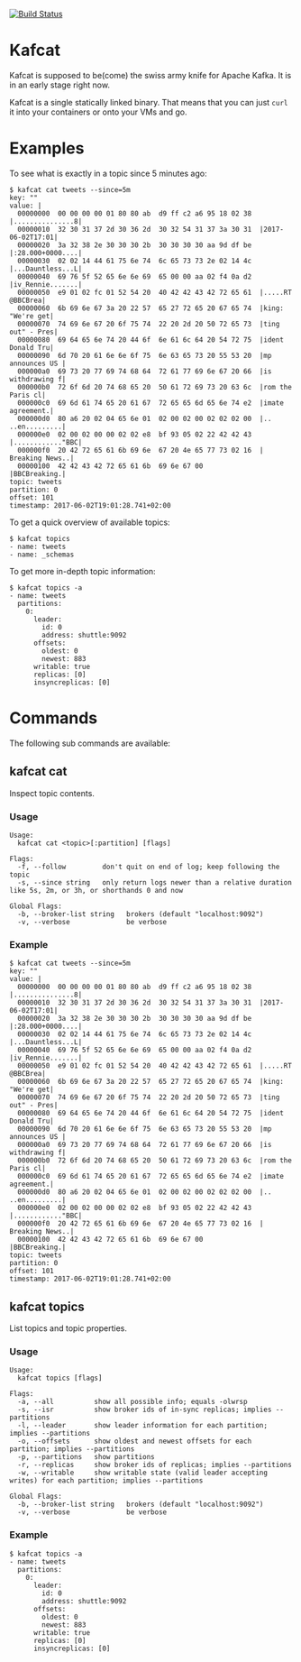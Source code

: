 [![Build Status](https://travis-ci.org/rollulus/kafcat.svg?branch=master)](https://travis-ci.org/rollulus/kafcat)

# Kafcat

Kafcat is supposed to be(come) the swiss army knife for Apache Kafka. It is in an early stage right now.

Kafcat is a single statically linked binary. That means that you can just `curl` it into your containers or onto your VMs and go.

# Examples

To see what is exactly in a topic since 5 minutes ago:

    $ kafcat cat tweets --since=5m
    key: ""
    value: |
      00000000  00 00 00 00 01 80 80 ab  d9 ff c2 a6 95 18 02 38  |...............8|
      00000010  32 30 31 37 2d 30 36 2d  30 32 54 31 37 3a 30 31  |2017-06-02T17:01|
      00000020  3a 32 38 2e 30 30 30 2b  30 30 30 30 aa 9d df be  |:28.000+0000....|
      00000030  02 02 14 44 61 75 6e 74  6c 65 73 73 2e 02 14 4c  |...Dauntless...L|
      00000040  69 76 5f 52 65 6e 6e 69  65 00 00 aa 02 f4 0a d2  |iv_Rennie.......|
      00000050  e9 01 02 fc 01 52 54 20  40 42 42 43 42 72 65 61  |.....RT @BBCBrea|
      00000060  6b 69 6e 67 3a 20 22 57  65 27 72 65 20 67 65 74  |king: "We're get|
      00000070  74 69 6e 67 20 6f 75 74  22 20 2d 20 50 72 65 73  |ting out" - Pres|
      00000080  69 64 65 6e 74 20 44 6f  6e 61 6c 64 20 54 72 75  |ident Donald Tru|
      00000090  6d 70 20 61 6e 6e 6f 75  6e 63 65 73 20 55 53 20  |mp announces US |
      000000a0  69 73 20 77 69 74 68 64  72 61 77 69 6e 67 20 66  |is withdrawing f|
      000000b0  72 6f 6d 20 74 68 65 20  50 61 72 69 73 20 63 6c  |rom the Paris cl|
      000000c0  69 6d 61 74 65 20 61 67  72 65 65 6d 65 6e 74 e2  |imate agreement.|
      000000d0  80 a6 20 02 04 65 6e 01  02 00 02 00 02 02 02 00  |.. ..en.........|
      000000e0  02 00 02 00 00 02 02 e8  bf 93 05 02 22 42 42 43  |............"BBC|
      000000f0  20 42 72 65 61 6b 69 6e  67 20 4e 65 77 73 02 16  | Breaking News..|
      00000100  42 42 43 42 72 65 61 6b  69 6e 67 00              |BBCBreaking.|
    topic: tweets
    partition: 0
    offset: 101
    timestamp: 2017-06-02T19:01:28.741+02:00

To get a quick overview of available topics:

    $ kafcat topics
    - name: tweets
    - name: _schemas

To get more in-depth topic information:

    $ kafcat topics -a
    - name: tweets
      partitions:
        0:
          leader:
            id: 0
            address: shuttle:9092
          offsets:
            oldest: 0
            newest: 883
          writable: true
          replicas: [0]
          insyncreplicas: [0]

# Commands

The following sub commands are available:

## kafcat cat

Inspect topic contents.

### Usage

    Usage:
      kafcat cat <topic>[:partition] [flags]

    Flags:
      -f, --follow         don't quit on end of log; keep following the topic
      -s, --since string   only return logs newer than a relative duration like 5s, 2m, or 3h, or shorthands 0 and now

    Global Flags:
      -b, --broker-list string   brokers (default "localhost:9092")
      -v, --verbose              be verbose

### Example

    $ kafcat cat tweets --since=5m
    key: ""
    value: |
      00000000  00 00 00 00 01 80 80 ab  d9 ff c2 a6 95 18 02 38  |...............8|
      00000010  32 30 31 37 2d 30 36 2d  30 32 54 31 37 3a 30 31  |2017-06-02T17:01|
      00000020  3a 32 38 2e 30 30 30 2b  30 30 30 30 aa 9d df be  |:28.000+0000....|
      00000030  02 02 14 44 61 75 6e 74  6c 65 73 73 2e 02 14 4c  |...Dauntless...L|
      00000040  69 76 5f 52 65 6e 6e 69  65 00 00 aa 02 f4 0a d2  |iv_Rennie.......|
      00000050  e9 01 02 fc 01 52 54 20  40 42 42 43 42 72 65 61  |.....RT @BBCBrea|
      00000060  6b 69 6e 67 3a 20 22 57  65 27 72 65 20 67 65 74  |king: "We're get|
      00000070  74 69 6e 67 20 6f 75 74  22 20 2d 20 50 72 65 73  |ting out" - Pres|
      00000080  69 64 65 6e 74 20 44 6f  6e 61 6c 64 20 54 72 75  |ident Donald Tru|
      00000090  6d 70 20 61 6e 6e 6f 75  6e 63 65 73 20 55 53 20  |mp announces US |
      000000a0  69 73 20 77 69 74 68 64  72 61 77 69 6e 67 20 66  |is withdrawing f|
      000000b0  72 6f 6d 20 74 68 65 20  50 61 72 69 73 20 63 6c  |rom the Paris cl|
      000000c0  69 6d 61 74 65 20 61 67  72 65 65 6d 65 6e 74 e2  |imate agreement.|
      000000d0  80 a6 20 02 04 65 6e 01  02 00 02 00 02 02 02 00  |.. ..en.........|
      000000e0  02 00 02 00 00 02 02 e8  bf 93 05 02 22 42 42 43  |............"BBC|
      000000f0  20 42 72 65 61 6b 69 6e  67 20 4e 65 77 73 02 16  | Breaking News..|
      00000100  42 42 43 42 72 65 61 6b  69 6e 67 00              |BBCBreaking.|
    topic: tweets
    partition: 0
    offset: 101
    timestamp: 2017-06-02T19:01:28.741+02:00

## kafcat topics

List topics and topic properties.

### Usage

    Usage:
      kafcat topics [flags]

    Flags:
      -a, --all          show all possible info; equals -olwrsp
      -s, --isr          show broker ids of in-sync replicas; implies --partitions
      -l, --leader       show leader information for each partition; implies --partitions
      -o, --offsets      show oldest and newest offsets for each partition; implies --partitions
      -p, --partitions   show partitions
      -r, --replicas     show broker ids of replicas; implies --partitions
      -w, --writable     show writable state (valid leader accepting writes) for each partition; implies --partitions

    Global Flags:
      -b, --broker-list string   brokers (default "localhost:9092")
      -v, --verbose              be verbose

### Example

    $ kafcat topics -a
    - name: tweets
      partitions:
        0:
          leader:
            id: 0
            address: shuttle:9092
          offsets:
            oldest: 0
            newest: 883
          writable: true
          replicas: [0]
          insyncreplicas: [0]
